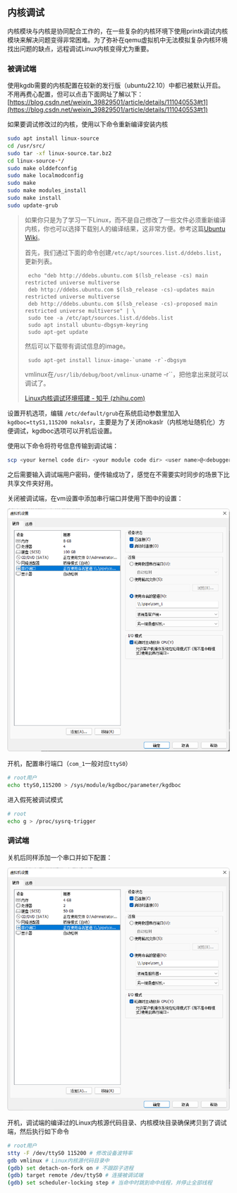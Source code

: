 ## 内核调试

‍内核模块与内核是协同配合工作的，在一些复杂的内核环境下使用printk调试内核模块来解决问题变得非常困难。为了弥补在qemu虚拟机中无法模拟复杂内核环境找出问题的缺点，远程调试Linux内核变得尤为重要。

### 被调试端

使用kgdb需要的内核配置在较新的发行版（ubuntu22.10）中都已被默认开启。不用再费心配置，但可以点击下面网址了解以下：[https://blog.csdn.net/weixin_39829501/article/details/111040553#t1](https://blog.csdn.net/weixin_39829501/article/details/111040553#t1)

如果要调试修改过的内核，使用以下命令重新编译安装内核

```bash
sudo apt install linux-source
cd /usr/src/
sudo tar -xf linux-source.tar.bz2
cd linux-source-*/
sudo make olddefconfig
sudo make localmodconfig
sudo make
sudo make modules_install
sudo make install
sudo update-grub
```

> 如果你只是为了学习一下Linux，而不是自己修改了一些文件必须重新编译内核，你也可以选择下载别人的编译结果，这非常方便。参考这篇[Ubuntu Wiki](https://link.zhihu.com/?target=https%3A//wiki.ubuntu.com/Debug%2520Symbol%2520Packages%23Getting_-dbgsym.ddeb_packages)。
>
> 首先，我们通过下面的命令创建`/etc/apt/sources.list.d/ddebs.list`​，更新列表。
>
> ```text
>  echo "deb http://ddebs.ubuntu.com $(lsb_release -cs) main restricted universe multiverse
>  deb http://ddebs.ubuntu.com $(lsb_release -cs)-updates main restricted universe multiverse
>  deb http://ddebs.ubuntu.com $(lsb_release -cs)-proposed main restricted universe multiverse" | \
>  sudo tee -a /etc/apt/sources.list.d/ddebs.list
>  sudo apt install ubuntu-dbgsym-keyring
>  sudo apt-get update
> ```
>
> 然后可以下载带有调试信息的image。
>
> ```text
>  sudo apt-get install linux-image-`uname -r`-dbgsym
> ```
>
> vmlinux在`/usr/lib/debug/boot/vmlinux-`uname -r``​，把他拿出来就可以调试了。
>
> [Linux内核调试环境搭建 - 知乎 (zhihu.com)](https://zhuanlan.zhihu.com/p/509070813)

设置开机选项，编辑 `/etc/default/grub`​ 在系统启动参数里加入 `kgdboc=ttyS1,115200 nokalsr`​，主要是为了关闭nokaslr（内核地址随机化）方便调试，kgdboc选项可以开机后设置。

使用以下命令将符号信息传输到调试端：

```bash
scp <your kernel code dir> <your module code dir> <user name>@<debugger ip address>:<a path>
```

之后需要输入调试端用户密码，便传输成功了，感觉在不需要实时同步的场景下比共享文件夹好用。

关闭被调试端，在vm设置中添加串行端口并使用下图中的设置：

![image](images/被调试端设置.png)

开机，配置串行端口（`com_1`​一般对应`ttyS0`​）

```bash
# root用户
echo ttyS0,115200 > /sys/module/kgdboc/parameter/kgdboc
```

进入假死被调试模式

```bash
# root
echo g > /proc/sysrq-trigger
```

### 调试端

关机后同样添加一个串口并如下配置：

![image](images/调试端设置.png)

开机，调试端的编译过的Linux内核源代码目录、内核模块目录确保拷贝到了调试端，然后执行如下命令

```bash
# root用户
stty -F /dev/ttyS0 115200 # 修改设备波特率
gdb vmlinux # Linux内核源代码目录中
(gdb) set detach-on-fork on # 不跟踪子进程
(gdb) target remote /dev/ttyS0 # 连接被调试端
(gdb) set scheduler-locking step # 当命中时跳到命中线程，并停止全部线程
```

